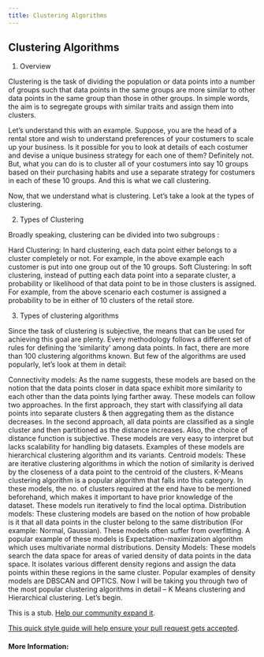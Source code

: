 ```yaml
---
title: Clustering Algorithms
---
```

## Clustering Algorithms

1. Overview

Clustering is the task of dividing the population or data points into a number of groups such that data points in the same groups are more similar to other data points in the same group than those in other groups. In simple words, the aim is to segregate groups with similar traits and assign them into clusters.

Let’s understand this with an example. Suppose, you are the head of a rental store and wish to understand preferences of your costumers to scale up your business. Is it possible for you to look at details of each costumer and devise a unique business strategy for each one of them? Definitely not. But, what you can do is to cluster all of your costumers into say 10 groups based on their purchasing habits and use a separate strategy for costumers in each of these 10 groups. And this is what we call clustering.

Now, that we understand what is clustering. Let’s take a look at the types of clustering.

 

2. Types of Clustering

Broadly speaking, clustering can be divided into two subgroups :

Hard Clustering: In hard clustering, each data point either belongs to a cluster completely or not. For example, in the above example each customer is put into one group out of the 10 groups.
Soft Clustering: In soft clustering, instead of putting each data point into a separate cluster, a probability or likelihood of that data point to be in those clusters is assigned. For example, from the above scenario each costumer is assigned a probability to be in either of 10 clusters of the retail store.
 

3. Types of clustering algorithms

Since the task of clustering is subjective, the means that can be used for achieving this goal are plenty. Every methodology follows a different set of rules for defining the ‘similarity’ among data points. In fact, there are more than 100 clustering algorithms known. But few of the algorithms are used popularly, let’s look at them in detail:

Connectivity models: As the name suggests, these models are based on the notion that the data points closer in data space exhibit more similarity to each other than the data points lying farther away. These models can follow two approaches. In the first approach, they start with classifying all data points into separate clusters & then aggregating them as the distance decreases. In the second approach, all data points are classified as a single cluster and then partitioned as the distance increases. Also, the choice of distance function is subjective. These models are very easy to interpret but lacks scalability for handling big datasets. Examples of these models are hierarchical clustering algorithm and its variants.
Centroid models: These are iterative clustering algorithms in which the notion of similarity is derived by the closeness of a data point to the centroid of the clusters. K-Means clustering algorithm is a popular algorithm that falls into this category. In these models, the no. of clusters required at the end have to be mentioned beforehand, which makes it important to have prior knowledge of the dataset. These models run iteratively to find the local optima.
Distribution models: These clustering models are based on the notion of how probable is it that all data points in the cluster belong to the same distribution (For example: Normal, Gaussian). These models often suffer from overfitting. A popular example of these models is Expectation-maximization algorithm which uses multivariate normal distributions.
Density Models: These models search the data space for areas of varied density of data points in the data space. It isolates various different density regions and assign the data points within these regions in the same cluster. Popular examples of density models are DBSCAN and OPTICS.
Now I will be taking you through two of the most popular clustering algorithms in detail – K Means clustering and Hierarchical clustering. Let’s begin.

This is a stub. <a href='https://github.com/freecodecamp/guides/tree/master/src/pages/machine-learning/clustering-algorithms/index.md' target='_blank' rel='nofollow'>Help our community expand it</a>.

<a href='https://github.com/freecodecamp/guides/blob/master/README.md' target='_blank' rel='nofollow'>This quick style guide will help ensure your pull request gets accepted</a>.

<!-- The article goes here, in GitHub-flavored Markdown. Feel free to add YouTube videos, images, and CodePen/JSBin embeds  -->

#### More Information:
<!-- Please add any articles you think might be helpful to read before writing the article -->


